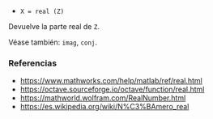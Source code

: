 - `X = real (Z)`

Devuelve la parte real de `Z`.

Véase también: `imag`, `conj`.

### Referencias

- https://www.mathworks.com/help/matlab/ref/real.html
- https://octave.sourceforge.io/octave/function/real.html
- https://mathworld.wolfram.com/RealNumber.html
- https://es.wikipedia.org/wiki/N%C3%BAmero_real
